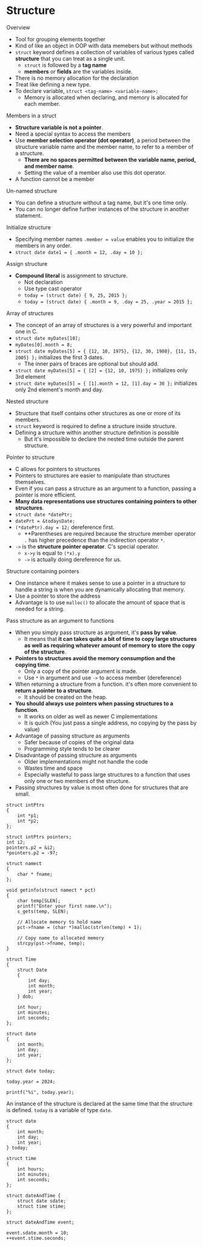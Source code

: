 # Structure

Overview
- Tool for grouping elements together
- Kind of like an object in OOP with data memebers but without methods
- `struct` keyword defines a collection of variables of various types called **structure** that you can treat as a single unit.
  - `struct` is followed by a **tag name**
  - **members** or **fields** are the variables inside.
- There is no memory allocation for the declaration
- Treat like defining a new type.
- To declare variable, `struct <tag-name> <variable-name>;`
  - Memory is allocated when declaring, and memory is allocated for each member.

Members in a struct
- **Structure variable is not a pointer**.
- Need a special syntax to access the members
- Use **member selection operator (dot operator)**, a period between the structure variable name and the member name, to refer to a member of a structure.
  - **There are no spaces permitted between the variable name, period, and member name**.
  - Setting the value of a member also use this dot operator.
- A function cannot be a member

Un-named structure
- You can define a structure without a tag name, but it's one time only. 
- You can no longer define further instances of the structure in another statement.

Initialize structure
- Specifying member names `.member = value` enables you to initialize the members in any order.
- `struct date date1 = { .month = 12, .day = 10 };`

Assign structure
- **Compound literal** is assignment to structure.
  - Not declaration
  - Use type cast operator
  - `today = (struct date) { 9, 25, 2015 };`
  - `today = (struct date) { .month = 9, .day = 25, .year = 2015 };`

Array of structures
- The concept of an array of structures is a very powerful and important one in C.
- `struct date myDates[10];`
- `myDates[0].month = 8;`
- `struct date myDates[5] = { {12, 10, 1975}, {12, 30, 1980}, {11, 15, 2005} };` initializes the first 3 dates.
  - The inner pairs of braces are optional but should add.
- `struct date myDates[5] = { [2] = {12, 10, 1975} };` initializes only 3rd element
- `struct date myDates[5] = { [1].month = 12, [1].day = 30 };` initializes only 2nd element's month and day.

Nested structure
- Structure that itself contains other structures as one or more of its members.
- `struct` keyword is required to define a structure inside structure.
- Defining a structure within another structure definition is possible
  - But it's impossible to declare the nested time outside the parent structure.

Pointer to structure
- C allows for pointers to structures
- Pointers to structures are easier to manipulate than structures themselves.
- Even if you can pass a structure as an argument to a function, passing a pointer is more efficient.
- **Many data representations use structures containing pointers to other structures**.
- `struct date *datePtr;`
- `datePrt = &todaysDate;`
- `(*datePtr).day = 12;` dereference first.
  - **Parentheses are required because the structure member operator `.` has higher precedence than the indirection operator `*`.
- `->` is the **structure pointer operator**. C's special operator.
  - `x->y` is equal to `(*x).y`
  - `->` is actually doing dereference for us.

Structure containing pointers
- One instance where it makes sense to use a pointer in a structure to handle a string is when you are dynamically allocating that memory.
- Use a pointer to store the address
- Advantage is to use `malloc()` to allocate the amount of space that is needed for a string.

Pass structure as an argument to functions
- When you simply pass structure as argument, it's **pass by value**. 
  - It means that **it can takes quite a bit of time to copy large structures as well as requiring whatever amount of memory to store the copy of the structure**.
- **Pointers to structures avoid the memory consumption and the copying time**.
  - Only a copy of the pointer argument is made.
  - Use `*` in argument and use `->` to access member (dereference)
- When returning a structure from a function. it's often more convenient to **return a pointer to a structure**.
  - It should be created on the heap.
- **You should always use pointers when passing structures to a function**.
  - It works on older as well as newer C implementations
  - It is quich (You just pass a single address, no copying by the pass by value)
- Advantage of passing structure as arguments
  - Safer because of copies of the original data
  - Programming style tends to be clearer
- Disadvantage of passing structure as arguments
  - Older implementations might not handle the code
  - Wastes time and space
  - Especially wasteful to pass large structures to a function that uses only one or two members of the structure.
- Passing structures by value is most often done for structures that are small.

```
struct intPtrs
{
    int *p1;
    int *p2;
};

struct intPtrs pointers;
int i2;
pointers.p2 = &i2;
*pointers.p2 = -97;
```

```
struct namect
{
    char * fname;
};

void getinfo(struct namect * pct)
{
    char temp[SLEN];
    printf("Enter your first name.\n");
    s_gets(temp, SLEN);

    // Allocate memory to hold name
    pct->fname = (char *)malloc(strlen(temp) + 1);

    // Copy name to allocated memory
    strcpy(pst->fname, temp);
}
```

```
struct Time
{
    struct Date
    {
        int day;
        int month;
        int year;
    } dob;

    int hour;
    int minutes;
    int seconds;
};
```

```
struct date
{
    int month;
    int day;
    int year;
};

struct date today;

today.year = 2024;

printf("%i", today.year);
```

An instance of the structure is declared at the same time that the structure is defined. `today` is a variable of type `date`.
```
struct date
{
    int month;
    int day;
    int year;
} today;
```

```
struct time
{
    int hours;
    int minutes;
    int seconds;
};

struct dateAndTime {
    struct date sdate;
    struct time stime;
};

struct dateAndTime event;

event.sdate.month = 10;
++event.stime.seconds;
```